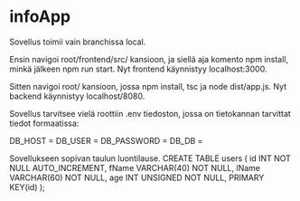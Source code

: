 # infoApp

Sovellus toimii vain branchissa local.

Ensin navigoi root/frontend/src/ kansioon, ja siellä aja komento npm install, minkä jälkeen npm run start. Nyt frontend käynnistyy localhost:3000.

Sitten navigoi root/ kansioon, jossa npm install, tsc ja node dist/app.js. Nyt backend käynnistyy localhost/8080.

Sovellus tarvitsee vielä roottiin .env tiedoston, jossa on tietokannan tarvittat tiedot formaatissa:

DB_HOST = 
DB_USER = 
DB_PASSWORD = 
DB_DB = 

Sovellukseen sopivan taulun luontilause.
CREATE TABLE users (
  id INT NOT NULL AUTO_INCREMENT,
  fName VARCHAR(40) NOT NULL,
  lName VARCHAR(60) NOT NULL,
  age INT UNSIGNED NOT NULL,
  PRIMARY KEY(id)
);
